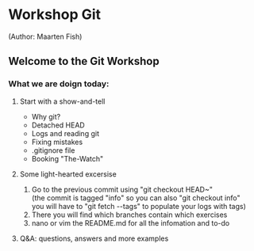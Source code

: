 # Workshop Git
(Author: Maarten Fish)

## Welcome to the Git Workshop  

### What we are doign today:  

1. Start with a show-and-tell  
	+ Why git?  
	+ Detached HEAD  
	+ Logs and reading git  
	+ Fixing mistakes  
	+ .gitignore file  
	+ Booking "The-Watch"  

2. Some light-hearted excersise  
	1. Go to the previous commit using "git checkout HEAD~"  
	  (the commit is tagged "info" so you can also "git checkout info"  
	   you will have to "git fetch --tags" to populate your logs with tags)  
	2. There you will find which branches contain which exercises  
	3. nano or vim the README.md for all the infomation and to-do  

3. Q&A: questions, answers and more examples  
